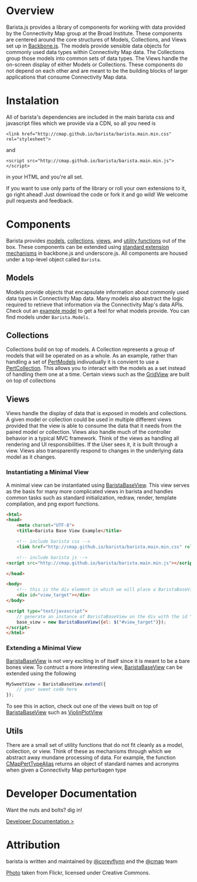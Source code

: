 # **Overview**
Barista.js provides a library of components for working with data provided by the Connectivity Map group at the Broad Institute.  These components are centered around the core structures of Models, Collections, and Views set up in [Backbone.js](http://backbonejs.org/ "Backbone").  The models provide sensible data objects for commonly used data types within Connectivity Map data.  The Collections group those models into common sets of data types.  The Views handle the on-screen display of either Models or Collections.  These components do not depend on each other and are meant to be the building blocks of larger applications that consume Connectivity Map data. 

# **Instalation**
All of barista's dependencies are included in the main barista css and javascript files which we provide via a CDN, so all you need is

`<link href="http://cmap.github.io/barista/barista.main.min.css" rel="stylesheet">`

and

`<script src="http://cmap.github.io/barista/barista.main.min.js"></script>`

in your HTML and you're all set.

If you want to use only parts of the library or roll your own extensions to it, go right ahead!  Just download the code or fork it and go wild!  We welcome pull requests and feedback. 

# **Components**
Barista provides [models](#models), [collections](#collections), [views](#views), and [utility functions](#utils) out of the box.  These components can be extended using [standard extension mechanisms](http://backbonejs.org/#Model-extend "Extension") in backbone.js and underscore.js.  All components are housed under a top-level object called `Barista`.  

## **Models**
Models provide objects that encapsulate information about commonly used data types in Connectivity Map data.  Many models also abstract the logic required to retrieve that information via the Connectivity Map's data APIs. Check out an [example model](http://cmap.github.io/barista/doc/models/CellCountModel.html "Example Model") to get a feel for what models provide.  You can find models under `Barista.Models`.

## **Collections**
Collections build on top of models.  A Collection represents a group of models that will be operated on as a whole. As an example, rather than handling a set of [PertModels](http://cmap.github.io/barista/doc/models/PertModel.html "PertModel") indivudually it is convient to use a [PertCollection](http://cmap.github.io/barista/doc/collections/PertCollection.html "PertCollection").  This allows you to interact with the models as a set instead of handling them one at a time. Certain views such as the [GridView](http://cmap.github.io/barista/doc/views/GridView.html "GridView") are built on top of collections

## **Views**
Views handle the display of data that is exposed in models and collections. A given model or collection could be used in multiple different views provided that the view is able to consume the data that it needs from the paired model or collection.  Views also handle much of the controller behavior in a typical MVC framework.  Think of the views as handling all rendering and UI responsibilities. If the User sees it, it is built through a view.  Views also transparently respond to changes in the underlying data model as it changes.


### Instantiating a Minimal View
A minimal view can be instantiated using [BaristaBaseView](http://cmap.github.io/barista/doc/views/BaristaBaseView.html).  This view serves as the basis for
many more complicated views in barista and handles common tasks such as standard initialization, redraw, render, template compilation, and png export functions.

```html
<html>
<head>
	<meta charset="UTF-8">
	<title>Barista Base View Example</title>

	<!-- include barista css -->
	<link href="http://cmap.github.io/barista/barista.main.min.css" rel="stylesheet">

	<!-- include barista js -->
<script src="http://cmap.github.io/barista/barista.main.min.js"></script>

</head>

<body>
	<!-- this is the div element in which we will place a BaristaBaseView instance -->
	<div id="view_target"></div>
</body>

<script type="text/javascript">
	// generate an instance of BaristaBaseView on the div with the id "view_target"
	base_view = new BaristaBaseView({el: $("#view_target")});
</script>
</html>
```  

### Extending a Minimal View
[BaristaBaseView](http://cmap.github.io/barista/doc/views/BaristaBaseView.html) is not very exciting in of itself since it is meant to be a bare bones view.  To contruct a more interesting view, [BaristaBaseView](http://cmap.github.io/barista/doc/views/BaristaBaseView.html) can be extended using the following

```javascript
MySweetView = BaristaBaseView.extend({
	// your sweet code here 
});
```

To see this in action, check out one of the views built on top of [BaristaBaseView](http://cmap.github.io/barista/doc/views/BaristaBaseView.html) such as [ViolinPlotView](http://cmap.github.io/barista/doc/views/ViolinPlotView.html)

## **Utils**
There are a small set of utility functions that do not fit cleanly as a model, collection, or view.  Think of these as mechanisms through which we abstract away mundane processing of data.  For example, the function [CMapPertTypeAlias](http://cmap.github.io/barista/doc/utils/CMapTypeAlias.html "CMapPertTypeAlias") returns an object of standard names and acronyms when given a Connectivity Map perturbagen type

# **Developer Documentation**
Want the nuts and bolts? dig in!

[Developer Documentation >](http://cmap.github.io/barista/doc)

# **Attribution**
barista is written and maintained by [@coreyflynn](https://github.com/coreyflynn) and the [@cmap](https://github.com/cmap) team

[Photo](http://www.flickr.com/photos/47022937@N03/8107139495/in/photolist-dmpd8a-dmpoJE-dmpnjG-dmpmb1-dmpdsQ-dmpgNa-dmpiMQ-dmpkAC-dmpgty-dmpkmK-dmpg18-dmpmMG-dmphmv-dmph5k-dmpddy-dmpjCH-dmpe6x-dmpdF7-8WrvdG-9cZJgG-8tZWEP-aRKouX-8Ft19Q-9xA5r5-8qEsxq-94pTM7-9UeDnr-dY1qFR-arY4Td-esXQkc-9xWgCL-cjK6py-8Ekz9n-8gJxFo-a67vXm-agGJ62-e4H3Tf-e4BrVe-e4BrTH-e4BrSK-84vwCN-8TWGnZ-e2PF5t-a1Wc39-et1Nxh-esXH1c-et1EQo-esXB2v-esXsY8-esXDi4-esXuTV) taken from Flickr,
licensed under Creative Commons.

